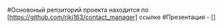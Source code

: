 #Основоный репзиторий проекта находится по [https://github.com/riki163/contact_manager] ссылке 
#Презентация - []
